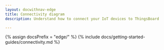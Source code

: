 ```yaml
---
layout: docwithnav-edge
title: Connectivity diagram
description: Understand how to connect your IoT devices to ThingsBoard

---
```


{% assign docsPrefix = "edge/" %}
{% include docs/getting-started-guides/connectivity.md %}